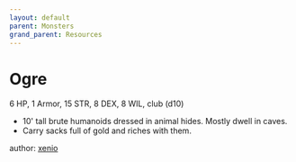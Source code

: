 ```yaml
---
layout: default
parent: Monsters
grand_parent: Resources
---
```


# Ogre
6 HP, 1 Armor, 15 STR, 8 DEX, 8 WIL, club (d10)
- 10' tall brute humanoids dressed in animal hides. Mostly dwell in caves.
- Carry sacks full of gold and riches with them.

author: [xenio](https://xenioinabottle.blogspot.com)

